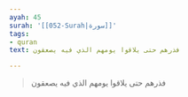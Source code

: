 ```yaml
---
ayah: 45
surah: '[[052-Surah|سورة]]'
tags:
- quran
text: فذرهم حتى يلاقوا يومهم الذي فيه يصعقون

---
```

> فذرهم حتى يلاقوا يومهم الذي فيه يصعقون
